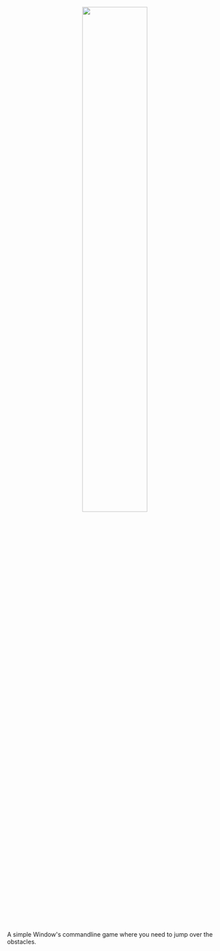 <p align="center">
  <img src="https://github.com/Nizar1999/Glitch-Hop/blob/main/screenshots/Banner1.png" width = 55%; height=55% />
</p>
A simple Window's commandline game where you need to jump over the obstacles.
